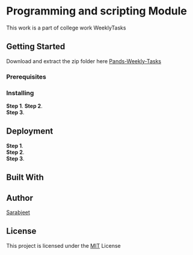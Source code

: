 # Programming and scripting Module 

This work is a part of college work WeeklyTasks       



## Getting Started

Download and extract the zip folder here [Pands-Weekly-Tasks](https://github.com/sarabDevOps/pands-weeklyTasks/archive/main.zip)        

### Prerequisites



### Installing

**Step 1**. 
**Step 2**.        
**Step 3**.             

## Deployment

**Step 1**.       
**Step 2**.    
**Step 3**.      


## Built With



## Author
          
[Sarabjeet ](https://github.com/sarabDevOps/pands-weeklyTask)

## License

This project is licensed under the [MIT](https://github.com/sarabDevOps/pands-weeklyTasks?tab=MIT-1-ov-file) License 
